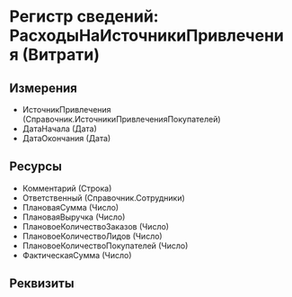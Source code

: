 ﻿# Регистр сведений: РасходыНаИсточникиПривлечения (Витрати)

## Измерения

- ИсточникПривлечения (Справочник.ИсточникиПривлеченияПокупателей)
- ДатаНачала (Дата)
- ДатаОкончания (Дата)

## Ресурсы

- Комментарий (Строка)
- Ответственный (Справочник.Сотрудники)
- ПлановаяСумма (Число)
- ПлановаяВыручка (Число)
- ПлановоеКоличествоЗаказов (Число)
- ПлановоеКоличествоЛидов (Число)
- ПлановоеКоличествоПокупателей (Число)
- ФактическаяСумма (Число)

## Реквизиты



